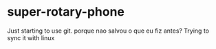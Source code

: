 # super-rotary-phone
Just starting to use git.
porque nao salvou o que eu fiz antes?
Trying to sync it with linux
